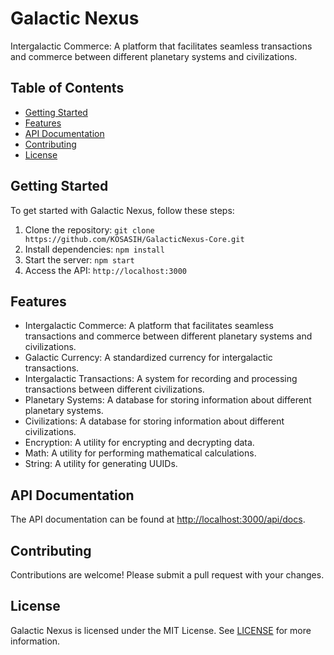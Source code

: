 # Galactic Nexus

Intergalactic Commerce: A platform that facilitates seamless transactions and commerce between different planetary systems and civilizations.

## Table of Contents

* [Getting Started](#getting-started)
* [Features](#features)
* [API Documentation](#api-documentation)
* [Contributing](#contributing)
* [License](#license)

## Getting Started

To get started with Galactic Nexus, follow these steps:

1. Clone the repository: `git clone https://github.com/KOSASIH/GalacticNexus-Core.git`
2. Install dependencies: `npm install`
3. Start the server: `npm start`
4. Access the API: `http://localhost:3000`

## Features

* Intergalactic Commerce: A platform that facilitates seamless transactions and commerce between different planetary systems and civilizations.
* Galactic Currency: A standardized currency for intergalactic transactions.
* Intergalactic Transactions: A system for recording and processing transactions between different civilizations.
* Planetary Systems: A database for storing information about different planetary systems.
* Civilizations: A database for storing information about different civilizations.
* Encryption: A utility for encrypting and decrypting data.
* Math: A utility for performing mathematical calculations.
* String: A utility for generating UUIDs.

## API Documentation

The API documentation can be found at [http://localhost:3000/api/docs](http://localhost:3000/api/docs).

## Contributing

Contributions are welcome! Please submit a pull request with your changes.

## License

Galactic Nexus is licensed under the MIT License. See [LICENSE](LICENSE) for more information.
